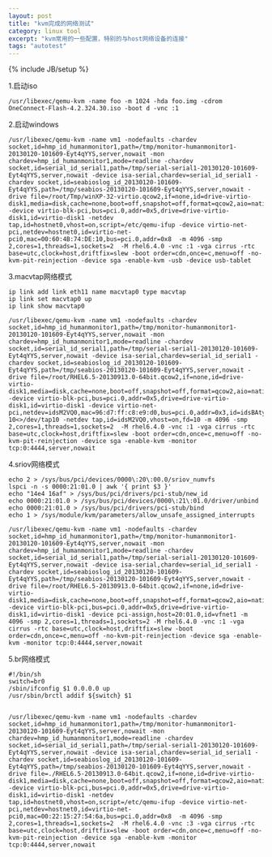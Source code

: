 ```yaml
---
layout: post
title: "kvm完成的网络测试"
category: linux tool
excerpt: "kvm常用的一些配置，特别的与host网络设备的连接"
tags: "autotest" 
--- 
```

{% include JB/setup %}

1.启动iso

    /usr/libexec/qemu-kvm -name foo -m 1024 -hda foo.img -cdrom OneConnect-Flash-4.2.324.30.iso -boot d -vnc :1

2.启动windows

    /usr/libexec/qemu-kvm -name vm1 -nodefaults -chardev socket,id=hmp_id_humanmonitor1,path=/tmp/monitor-humanmonitor1-20130120-101609-Eyt4qYYS,server,nowait -mon chardev=hmp_id_humanmonitor1,mode=readline -chardev socket,id=serial_id_serial1,path=/tmp/serial-serial1-20130120-101609-Eyt4qYYS,server,nowait -device isa-serial,chardev=serial_id_serial1 -chardev socket,id=seabioslog_id_20130120-101609-Eyt4qYYS,path=/tmp/seabios-20130120-101609-Eyt4qYYS,server,nowait -drive file=/root/Tmp/winXP-32-virtio.qcow2,if=none,id=drive-virtio-disk1,media=disk,cache=none,boot=off,snapshot=off,format=qcow2,aio=native -device virtio-blk-pci,bus=pci.0,addr=0x5,drive=drive-virtio-disk1,id=virtio-disk1 -netdev tap,id=hostnet0,vhost=on,script=/etc/qemu-ifup -device virtio-net-pci,netdev=hostnet0,id=virtio-net-pci0,mac=00:60:4B:74:DE:10,bus=pci.0,addr=0x8  -m 4096 -smp 2,cores=1,threads=1,sockets=2  -M rhel6.4.0 -vnc :1 -vga cirrus -rtc base=utc,clock=host,driftfix=slew -boot order=cdn,once=c,menu=off -no-kvm-pit-reinjection -device sga -enable-kvm -usb -device usb-tablet

3.macvtap网络模式

    ip link add link eth11 name macvtap0 type macvtap
    ip link set macvtap0 up
    ip link show macvtap0
    
    /usr/libexec/qemu-kvm -name vm1 -nodefaults -chardev socket,id=hmp_id_humanmonitor1,path=/tmp/monitor-humanmonitor1-20130120-101609-Eyt4qYYS,server,nowait -mon chardev=hmp_id_humanmonitor1,mode=readline -chardev socket,id=serial_id_serial1,path=/tmp/serial-serial1-20130120-101609-Eyt4qYYS,server,nowait -device isa-serial,chardev=serial_id_serial1 -chardev socket,id=seabioslog_id_20130120-101609-Eyt4qYYS,path=/tmp/seabios-20130120-101609-Eyt4qYYS,server,nowait -drive file=/root/RHEL6.5-20130913.0-64bit.qcow2,if=none,id=drive-virtio-disk1,media=disk,cache=none,boot=off,snapshot=off,format=qcow2,aio=native -device virtio-blk-pci,bus=pci.0,addr=0x5,drive=drive-virtio-disk1,id=virtio-disk1 -device virtio-net-pci,netdev=idsM2VQ0,mac=96:d7:ff:c8:e9:d0,bus=pci.0,addr=0x3,id=idsBAtyj 10<>/dev/tap10 -netdev tap,id=idsM2VQ0,vhost=on,fd=10 -m 4096 -smp 2,cores=1,threads=1,sockets=2  -M rhel6.4.0 -vnc :1 -vga cirrus -rtc base=utc,clock=host,driftfix=slew -boot order=cdn,once=c,menu=off -no-kvm-pit-reinjection -device sga -enable-kvm -monitor tcp:0:4444,server,nowait

4.sriov网络模式

    echo 2 > /sys/bus/pci/devices/0000\:20\:00.0/sriov_numvfs
    lspci -n -s 0000:21:01.0 | awk '{ print $3 }'
    echo "14e4 16af" > /sys/bus/pci/drivers/pci-stub/new_id
    echo 0000:21:01.0 > /sys/bus/pci/devices/0000\:21\:01.0/driver/unbind
    echo 0000:21:01.0 > /sys/bus/pci/drivers/pci-stub/bind
    echo 1 > /sys/module/kvm/parameters/allow_unsafe_assigned_interrupts
    
    /usr/libexec/qemu-kvm -name vm1 -nodefaults -chardev socket,id=hmp_id_humanmonitor1,path=/tmp/monitor-humanmonitor1-20130120-101609-Eyt4qYYS,server,nowait -mon chardev=hmp_id_humanmonitor1,mode=readline -chardev socket,id=serial_id_serial1,path=/tmp/serial-serial1-20130120-101609-Eyt4qYYS,server,nowait -device isa-serial,chardev=serial_id_serial1 -chardev socket,id=seabioslog_id_20130120-101609-Eyt4qYYS,path=/tmp/seabios-20130120-101609-Eyt4qYYS,server,nowait -drive file=/root/RHEL6.5-20130913.0-64bit.qcow2,if=none,id=drive-virtio-disk1,media=disk,cache=none,boot=off,snapshot=off,format=qcow2,aio=native -device virtio-blk-pci,bus=pci.0,addr=0x5,drive=drive-virtio-disk1,id=virtio-disk1 -device pci-assign,host=20:01.0,id=vfnet1 -m 4096 -smp 2,cores=1,threads=1,sockets=2 -M rhel6.4.0 -vnc :1 -vga cirrus -rtc base=utc,clock=host,driftfix=slew -boot order=cdn,once=c,menu=off -no-kvm-pit-reinjection -device sga -enable-kvm -monitor tcp:0:4444,server,nowait

5.br网络模式

    #!/bin/sh
    switch=br0
    /sbin/ifconfig $1 0.0.0.0 up
    /usr/sbin/brctl addif ${switch} $1
    
    
    /usr/libexec/qemu-kvm -name vm1 -nodefaults -chardev socket,id=hmp_id_humanmonitor1,path=/tmp/monitor-humanmonitor1-20130120-101609-Eyt4qYYS,server,nowait -mon chardev=hmp_id_humanmonitor1,mode=readline -chardev socket,id=serial_id_serial1,path=/tmp/serial-serial1-20130120-101609-Eyt4qYYS,server,nowait -device isa-serial,chardev=serial_id_serial1 -chardev socket,id=seabioslog_id_20130120-101609-Eyt4qYYS,path=/tmp/seabios-20130120-101609-Eyt4qYYS,server,nowait -drive file=./RHEL6.5-20130913.0-64bit.qcow2,if=none,id=drive-virtio-disk1,media=disk,cache=none,boot=off,snapshot=off,format=qcow2,aio=native -device virtio-blk-pci,bus=pci.0,addr=0x5,drive=drive-virtio-disk1,id=virtio-disk1 -netdev tap,id=hostnet0,vhost=on,script=/etc/qemu-ifup -device virtio-net-pci,netdev=hostnet0,id=virtio-net-pci0,mac=00:22:15:27:54:6a,bus=pci.0,addr=0x8  -m 4096 -smp 2,cores=1,threads=1,sockets=2  -M rhel6.4.0 -vnc :3 -vga cirrus -rtc base=utc,clock=host,driftfix=slew -boot order=cdn,once=c,menu=off -no-kvm-pit-reinjection -device sga -enable-kvm -monitor tcp:0:4444,server,nowait
